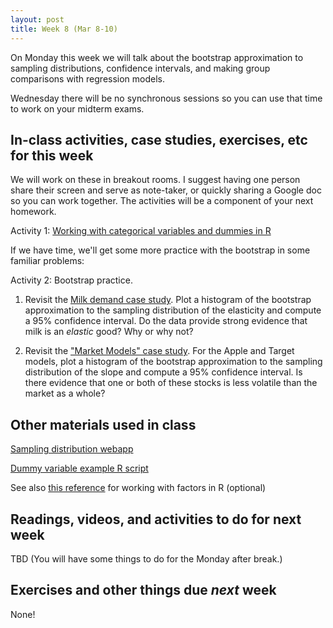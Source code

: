 ```yaml
---
layout: post
title: Week 8 (Mar 8-10)
---
```


On Monday this week we will talk about the bootstrap approximation to sampling distributions, confidence intervals, and making group comparisons with regression models.

Wednesday there will be no synchronous sessions so you can use that time to work on your midterm exams.

##  In-class activities, case studies, exercises, etc for this week

We will work on these in breakout rooms. I suggest having one person share their screen and serve as note-taker, 
or quickly sharing a Google doc so you can work together. The activities will be a component of your next homework.

Activity 1: [Working with categorical variables and dummies in R](../files/dummies)

If we have time, we'll get some more practice with the bootstrap in some familiar problems:

Activity 2: Bootstrap practice.
  
1. Revisit the [Milk demand case study](../files/milk). Plot a histogram of the bootstrap approximation to the sampling distribution of the elasticity and compute a 95% confidence interval. Do the data provide strong evidence that milk is an *elastic* good? Why or why not?

2. Revisit the ["Market Models" case study](../files/ex_capm). For the Apple and Target models, plot a histogram of the bootstrap approximation to the sampling distribution of the slope and compute a 95% confidence interval. Is there evidence that one or both of these stocks is less volatile than the market as a whole?


## Other materials used in class

[Sampling distribution webapp](https://istats.shinyapps.io/sampdist_cont/)

[Dummy variable example R script](../files/dummy_variables_ex.R)

See also [this reference](https://swcarpentry.github.io/r-novice-inflammation/12-supp-factors/) for working with factors in R (optional)


## Readings, videos, and activities to do for next week

TBD (You will have some things to do for the Monday after break.)

## Exercises and other things due *next* week

None!
